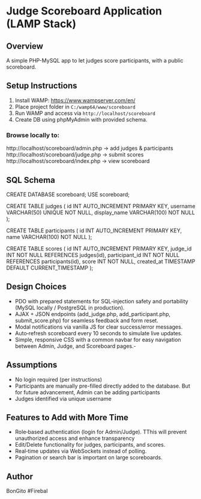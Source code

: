 # Judge Scoreboard Application (LAMP Stack)

## Overview
A simple PHP-MySQL app to let judges score participants, with a public scoreboard.

## Setup Instructions
1. Install WAMP: https://www.wampserver.com/en/
2. Place project folder in `C:/wamp64/www/scoreboard`
3. Run WAMP and access via `http://localhost/scoreboard`
4. Create DB using phpMyAdmin with provided schema.
### Browse locally to:
http://localhost/scoreboard/admin.php → add judges & participants
http://localhost/scoreboard/judge.php → submit scores
http://localhost/scoreboard/index.php → view scoreboard

## SQL Schema
CREATE DATABASE scoreboard;
USE scoreboard;

CREATE TABLE judges (
  id INT AUTO_INCREMENT PRIMARY KEY,
  username VARCHAR(50) UNIQUE NOT NULL,
  display_name VARCHAR(100) NOT NULL
);

CREATE TABLE participants (
  id INT AUTO_INCREMENT PRIMARY KEY,
  name VARCHAR(100) NOT NULL
);

CREATE TABLE scores (
  id INT AUTO_INCREMENT PRIMARY KEY,
  judge_id INT NOT NULL REFERENCES judges(id),
  participant_id INT NOT NULL REFERENCES participants(id),
  score INT NOT NULL,
  created_at TIMESTAMP DEFAULT CURRENT_TIMESTAMP
);

## Design Choices
- PDO with prepared statements for SQL‐injection safety and portability (MySQL locally / PostgreSQL in production).
- AJAX + JSON endpoints (add_judge.php, add_participant.php, submit_score.php) for seamless feedback and form reset.
- Modal notifications via vanilla JS for clear success/error messages.
- Auto‐refresh scoreboard every 10 seconds to simulate live updates.
- Simple, responsive CSS with a common navbar for easy navigation between Admin, Judge, and Scoreboard pages.- 
## Assumptions
- No login required (per instructions)
- Participants are manually pre-filled directly added to the database. But for future advancement, Admin can be adding participants
- Judges identified via unique username

## Features to Add with More Time
- Role‐based authentication (login for Admin/Judge). TThis will prevent unauthorized access and enhance transparency
- Edit/Delete functionality for judges, participants, and scores.
- Real‐time updates via WebSockets instead of polling.
- Pagination or search bar is important on large scoreboards.

## Author
BonGito
#Firebal
